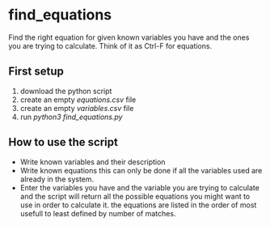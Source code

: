 # find_equations
Find the right equation for given known variables you have and the ones you are trying to calculate. Think of it as Ctrl-F for equations.
## First setup
1. download the python script
2. create an empty *equations.csv* file
3. create an empty *variables.csv* file
4. run *python3 find_equations.py*

## How to use the script
- Write known variables and their description
- Write known equations this can only be done if all the variables used are already in the system.
- Enter the variables you have and the variable you are trying to calculate and the script will return all the possible equations you might want to use in order to calculate it. the equations are listed in the order of most usefull to least defined by number of matches. 
